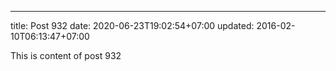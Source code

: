 ---
title: Post 932
date: 2020-06-23T19:02:54+07:00
updated: 2016-02-10T06:13:47+07:00

This is content of post 932
